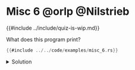 # Misc 6 @orlp @Nilstrieb

{{#include ../include/quiz-is-wip.md}}

What does this program print?

```rust
{{#include ../../code/examples/misc_6.rs}}
```

<details>
<summary>Solution</summary>

```
{{#include ../../code/examples/stderr/misc_6.stderr}}
```

Every expression in the outermost tuple is evaluated from left to right.
`return` is the last expression, at which point the function returns and all tuple elements are dropped.
When an expression during tuple construction causes drops to be invoked, all elements are dropped from last to first.
This is a general rule for local variables or temporaries in Rust and also applies to local variables.

But in `owo`, the first element is a fully constructed tuple, which is dropped the same way all structures are - from first to last.

</details>
